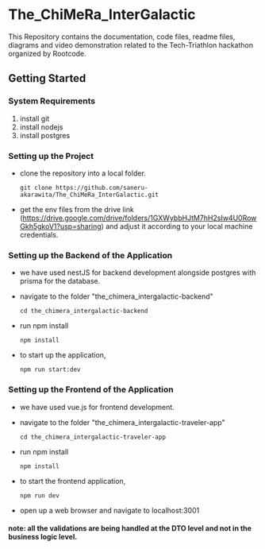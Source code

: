# The_ChiMeRa_InterGalactic
This Repository contains the documentation, code files, readme files, diagrams and video demonstration related to the Tech-Triathlon hackathon organized by Rootcode.

## Getting Started

### System Requirements

1. install git
2. install nodejs
3. install postgres

### Setting up the Project
- clone the repository into a local folder.
    ```
    git clone https://github.com/saneru-akarawita/The_ChiMeRa_InterGalactic.git
    ```
- get the env files from the drive link (https://drive.google.com/drive/folders/1GXWybbHJtM7hH2sIw4U0RowGkh5gkoV1?usp=sharing) and adjust it according to your local machine credentials.

### Setting up the Backend of the Application

- we have used nestJS for backend development alongside postgres with prisma for the database. 

- navigate to the folder "the_chimera_intergalactic-backend"
    ```
    cd the_chimera_intergalactic-backend
    ```
- run npm install
    ```
    npm install
    ```
- to start up the application,
    ```
    npm run start:dev
    ```



### Setting up the Frontend of the Application

- we have used vue.js for frontend development. 

- navigate to the folder "the_chimera_intergalactic-traveler-app"
    ```
    cd the_chimera_intergalactic-traveler-app
    ```
- run npm install
    ```
    npm install
    ```
- to start the frontend application,
    ```
    npm run dev
    ```
- open up a web browser and navigate to localhost:3001

#### note: all the validations are being handled at the DTO level and not in the business logic level.
